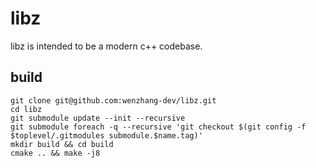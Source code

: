 
# libz

libz is intended to be a modern c++ codebase.

## build

```
git clone git@github.com:wenzhang-dev/libz.git
cd libz
git submodule update --init --recursive
git submodule foreach -q --recursive 'git checkout $(git config -f $toplevel/.gitmodules submodule.$name.tag)'
mkdir build && cd build
cmake .. && make -j8
```

